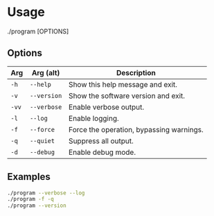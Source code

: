 # Usage

./program [OPTIONS]

## Options


| Arg   | Arg (alt)   | Description                             |
|-------|-------------|-----------------------------------------|
| `-h`  | `--help`    | Show this help message and exit.        |
| `-v`  | `--version` | Show the software version and exit.     |
| `-vv` | `--verbose` | Enable verbose output.                  |
| `-l`  | `--log`     | Enable logging.                         |
| `-f`  | `--force`   | Force the operation, bypassing warnings.|
| `-q`  | `--quiet`   | Suppress all output.                    |
| `-d`  | `--debug`   | Enable debug mode.                      |

## Examples
```bash
./program --verbose --log
./program -f -q
./program --version
